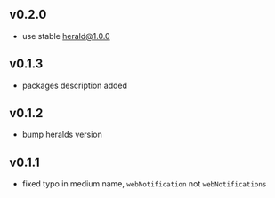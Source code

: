 ## v0.2.0
  * use stable herald@1.0.0

## v0.1.3
  * packages description added

## v0.1.2
  * bump heralds version

## v0.1.1
  * fixed typo in medium name, `webNotification` not `webNotifications`
